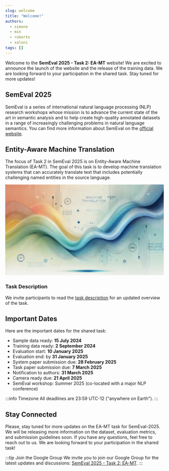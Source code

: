 ```yaml
---
slug: welcome
title: "Welcome!"
authors:
  - simone
  - min
  - roberto
  - saloni
tags: []
---
```


Welcome to the **SemEval 2025 - Task 2: EA-MT** website! We are excited to announce the launch of the website and the release of the training data. We are looking forward to your participation in the shared task. Stay tuned for more updates!

## SemEval 2025
SemEval is a series of international natural language processing (NLP) research workshops whose mission is to advance the current state of the art in semantic analysis and to help create high-quality annotated datasets in a range of increasingly challenging problems in natural language semantics. You can find more information about SemEval on the [official website](https://semeval.github.io/).

## Entity-Aware Machine Translation
The focus of Task 2 in SemEval 2025 is on Entity-Aware Machine Translation (EA-MT). The goal of this task is to develop machine translation systems that can accurately translate text that includes potentially challenging named entities in the source language.

![Background Image](/img/background-blurred.jpg)

### Task Description
We invite participants to read the [task description](/docs/category/the-ea-mt-task) for an updated overview of the task.

## Important Dates
Here are the important dates for the shared task:
- Sample data ready: **15 July 2024**
- Training data ready: **2 September 2024**
- Evaluation start: **10 January 2025**
- Evaluation end: by **31 January 2025**
- System paper submission due: **28 February 2025**
- Task paper submission due: **7 March 2025**
- Notification to authors: **31 March 2025**
- Camera ready due: **21 April 2025**
- SemEval workshop: Summer 2025 (co-located with a major NLP conference)

:::info Timezone
All deadlines are 23:59 UTC-12 ("anywhere on Earth").
:::

## Stay Connected
Please, stay tuned for more updates on the EA-MT task for SemEval-2025. We will be releasing more information on the dataset, evaluation metrics, and submission guidelines soon. If you have any questions, feel free to reach out to us. We are looking forward to your participation in the shared task!

:::tip Join the Google Group
We invite you to join our Google Group for the latest updates and discussions: [SemEval 2025 - Task 2: EA-MT](https://groups.google.com/a/uniroma1.it/g/semeval-2025-task-2-ea-mt).
:::